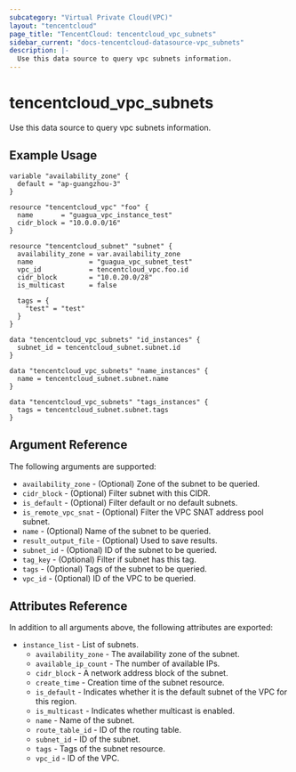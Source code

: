 ```yaml
---
subcategory: "Virtual Private Cloud(VPC)"
layout: "tencentcloud"
page_title: "TencentCloud: tencentcloud_vpc_subnets"
sidebar_current: "docs-tencentcloud-datasource-vpc_subnets"
description: |-
  Use this data source to query vpc subnets information.
---
```


# tencentcloud_vpc_subnets

Use this data source to query vpc subnets information.

## Example Usage

```hcl
variable "availability_zone" {
  default = "ap-guangzhou-3"
}

resource "tencentcloud_vpc" "foo" {
  name       = "guagua_vpc_instance_test"
  cidr_block = "10.0.0.0/16"
}

resource "tencentcloud_subnet" "subnet" {
  availability_zone = var.availability_zone
  name              = "guagua_vpc_subnet_test"
  vpc_id            = tencentcloud_vpc.foo.id
  cidr_block        = "10.0.20.0/28"
  is_multicast      = false

  tags = {
    "test" = "test"
  }
}

data "tencentcloud_vpc_subnets" "id_instances" {
  subnet_id = tencentcloud_subnet.subnet.id
}

data "tencentcloud_vpc_subnets" "name_instances" {
  name = tencentcloud_subnet.subnet.name
}

data "tencentcloud_vpc_subnets" "tags_instances" {
  tags = tencentcloud_subnet.subnet.tags
}
```

## Argument Reference

The following arguments are supported:

* `availability_zone` - (Optional) Zone of the subnet to be queried.
* `cidr_block` - (Optional) Filter subnet with this CIDR.
* `is_default` - (Optional) Filter default or no default subnets.
* `is_remote_vpc_snat` - (Optional) Filter the VPC SNAT address pool subnet.
* `name` - (Optional) Name of the subnet to be queried.
* `result_output_file` - (Optional) Used to save results.
* `subnet_id` - (Optional) ID of the subnet to be queried.
* `tag_key` - (Optional) Filter if subnet has this tag.
* `tags` - (Optional) Tags of the subnet to be queried.
* `vpc_id` - (Optional) ID of the VPC to be queried.

## Attributes Reference

In addition to all arguments above, the following attributes are exported:

* `instance_list` - List of subnets.
  * `availability_zone` - The availability zone of the subnet.
  * `available_ip_count` - The number of available IPs.
  * `cidr_block` - A network address block of the subnet.
  * `create_time` - Creation time of the subnet resource.
  * `is_default` - Indicates whether it is the default subnet of the VPC for this region.
  * `is_multicast` - Indicates whether multicast is enabled.
  * `name` - Name of the subnet.
  * `route_table_id` - ID of the routing table.
  * `subnet_id` - ID of the subnet.
  * `tags` - Tags of the subnet resource.
  * `vpc_id` - ID of the VPC.


